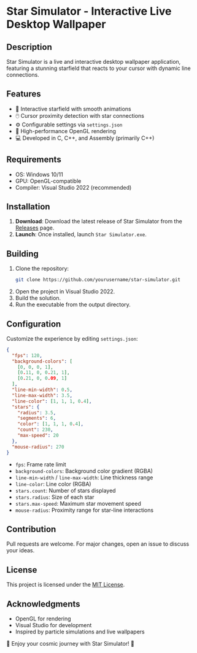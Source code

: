 ﻿# Star Simulator - Interactive Live Desktop Wallpaper

## Description
Star Simulator is a live and interactive desktop wallpaper application, featuring a stunning starfield that reacts to your cursor with dynamic line connections.

## Features
- 🌟 Interactive starfield with smooth animations
- 🖱️ Cursor proximity detection with star connections
- ⚙️ Configurable settings via `settings.json`
- 🚀 High-performance OpenGL rendering
- 💻 Developed in C, C++, and Assembly (primarily C++)

## Requirements
- OS: Windows 10/11
- GPU: OpenGL-compatible
- Compiler: Visual Studio 2022 (recommended)

## Installation
1. **Download**: Download the latest release of Star Simulator from the [Releases](https://github.com/erfan-ops/Star-Simulator/releases) page.
2. **Launch**: Once installed, launch ```Star Simulator.exe```.

## Building
1. Clone the repository:
   ```bash
   git clone https://github.com/yourusername/star-simulator.git
   ```
2. Open the project in Visual Studio 2022.
3. Build the solution.
4. Run the executable from the output directory.

## Configuration
Customize the experience by editing `settings.json`:
```json
{
  "fps": 120,
  "background-colors": [
    [0, 0, 0, 1],
    [0.11, 0, 0.21, 1],
    [0.21, 0, 0.09, 1]
  ],
  "line-min-width": 0.5,
  "line-max-width": 3.5,
  "line-color": [1, 1, 1, 0.4],
  "stars": {
    "radius": 3.5,
    "segments": 6,
    "color": [1, 1, 1, 0.4],
    "count": 230,
    "max-speed": 20
  },
  "mouse-radius": 270
}
```
- `fps`: Frame rate limit
- `background-colors`: Background color gradient (RGBA)
- `line-min-width` / `line-max-width`: Line thickness range
- `line-color`: Line color (RGBA)
- `stars.count`: Number of stars displayed
- `stars.radius`: Size of each star
- `stars.max-speed`: Maximum star movement speed
- `mouse-radius`: Proximity range for star-line interactions

## Contribution
Pull requests are welcome. For major changes, open an issue to discuss your ideas.

## License
This project is licensed under the [MIT License](LICENSE).

## Acknowledgments
- OpenGL for rendering
- Visual Studio for development
- Inspired by particle simulations and live wallpapers

🌠 Enjoy your cosmic journey with Star Simulator! 🌌

